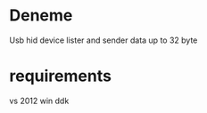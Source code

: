Deneme
======
Usb hid device lister and sender data up to 32 byte



requirements
======
vs 2012
win ddk

